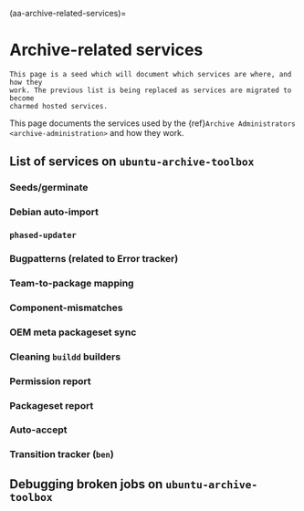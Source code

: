 (aa-archive-related-services)=
# Archive-related services 

```{note}
This page is a seed which will document which services are where, and how they
work. The previous list is being replaced as services are migrated to become
charmed hosted services.
```

This page documents the services used by the
{ref}`Archive Administrators <archive-administration>` and how they work.

## List of services on `ubuntu-archive-toolbox`


### Seeds/germinate


### Debian auto-import


### `phased-updater`


### Bugpatterns (related to Error tracker)


### Team-to-package mapping


### Component-mismatches


### OEM meta packageset sync


### Cleaning `buildd` builders


### Permission report


### Packageset report


### Auto-accept


### Transition tracker (`ben`)


## Debugging broken jobs on `ubuntu-archive-toolbox`



